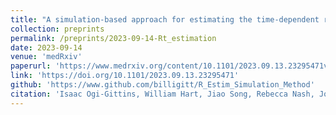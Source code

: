 ```yaml
---
title: "A simulation-based approach for estimating the time-dependent reproduction number from temporally aggregated disease incidence time series data"
collection: preprints
permalink: /preprints/2023-09-14-Rt_estimation
date: 2023-09-14
venue: 'medRxiv'
paperurl: 'https://www.medrxiv.org/content/10.1101/2023.09.13.23295471v2.full.pdf'
link: 'https://doi.org/10.1101/2023.09.13.23295471'
github: 'https://www.github.com/billigitt/R_Estim_Simulation_Method'
citation: 'Isaac Ogi-Gittins, William Hart, Jiao Song, Rebecca Nash, Jonathan Polonsky, Anne Cori, <b>Edward M Hill</b>, Robin N Thompson. (2023). &quot;A simulation-based approach for estimating the time-dependent reproduction number from temporally aggregated disease incidence time series data.&quot; <i>medRxiv</i>. doi:10.1101/2023.09.13.23295471.'
---
```


